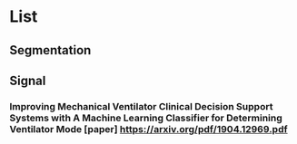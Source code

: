 # List

## Segmentation


## Signal

### Improving Mechanical Ventilator Clinical Decision Support Systems with A Machine Learning Classifier for Determining Ventilator Mode [paper] https://arxiv.org/pdf/1904.12969.pdf
